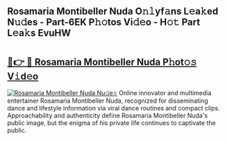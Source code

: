 ## Rosamaria Montibeller Nuda O𝚗𝚕yf𝚊ns L𝚎a𝚔ed N𝚞𝚍es - Part-6EK P𝚑𝚘tos Vi𝚍𝚎o - H𝚘𝚝 Part L𝚎a𝚔s EvuHW

# <h2><a href="http://kfejxnb.oniu.top/?m=Rosamaria+Montibeller+Nuda">🔗👉 🔴 Rosamaria Montibeller Nuda P𝚑ot𝚘𝚜 V𝚒d𝚎o</a></h2>

[![Rosamaria Montibeller Nuda Nu𝚍e𝚜](https://i.imgur.com/0qMVB7G.gif)](http://kfejxnb.oniu.top/?m=Rosamaria+Montibeller+Nuda)
Online innovator and multimedia entertainer Rosamaria Montibeller Nuda, recognized for disseminating dance and lifestyle information via viral dance routines and compact clips. Approachability and authenticity define Rosamaria Montibeller Nuda's public image, but the enigma of his private life continues to captivate the public.  

